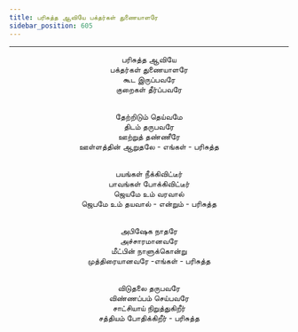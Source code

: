 ```yaml
---
title: பரிசுத்த ஆவியே பக்தர்கள் துணையாளரே
sidebar_position: 605
---
```


---
<center>
பரிசுத்த ஆவியே<br/>
பக்தர்கள் துணையாளரே<br/>
கூட இருப்பவரே<br/>
குறைகள் தீர்ப்பவரே<br/><br/>

தேற்றிடும் தெய்வமே<br/>
திடம் தருபவரே<br/>
ஊற்றுத் தண்ணீரே<br/>
ஊள்ளத்தின் ஆறுதலே - எங்கள்            - பரிசுத்த<br/><br/>

பயங்கள் நீக்கிவிட்டீர்<br/>
பாவங்கள் போக்கிவிட்டீர்<br/>
ஜெயமே உம் வரவால்<br/>
ஜெபமே உம் தயவால் - என்றும்            - பரிசுத்த<br/><br/>

அபிஷேக நாதரே<br/>
அச்சாரமானவரே<br/>
மீட்பின் நாளுக்கொன்று<br/>
முத்திரையானவரே -எங்கள்            - பரிசுத்த<br/><br/>

விடுதலை தருபவரே<br/>
விண்ணப்பம் செய்பவரே<br/>
சாட்சியாய் நிறுத்துகிறீர்<br/>
சத்தியம் போதிக்கிறீர்            - பரிசுத்த
</center>